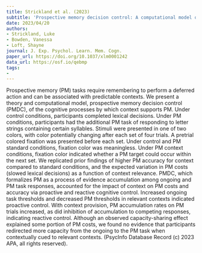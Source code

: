 ```yaml
---
title: Strickland et al. (2023)
subtitle: 'Prospective memory decision control: A computational model of context effects on prospective memory'
date: 2023/04/20
authors:
- Strickland, Luke
- Bowden, Vanessa
- Loft, Shayne
journal: J. Exp. Psychol. Learn. Mem. Cogn.
paper_url: https://doi.org/10.1037/xlm0001242
data_url: https://osf.io/qebmp
tags:
- 
---
```


Prospective memory (PM) tasks require remembering to perform a deferred action and can be associated with predictable contexts. We present a theory and computational model, prospective memory decision control (PMDC), of the cognitive processes by which context supports PM. Under control conditions, participants completed lexical decisions. Under PM conditions, participants had the additional PM task of responding to letter strings containing certain syllables. Stimuli were presented in one of two colors, with color potentially changing after each set of four trials. A pretrial colored fixation was presented before each set. Under control and PM standard conditions, fixation color was meaningless. Under PM context conditions, fixation color indicated whether a PM target could occur within the next set. We replicated prior findings of higher PM accuracy for context compared to standard conditions, and the expected variation in PM costs (slowed lexical decisions) as a function of context relevance. PMDC, which formalizes PM as a process of evidence accumulation among ongoing and PM task responses, accounted for the impact of context on PM costs and accuracy via proactive and reactive cognitive control. Increased ongoing task thresholds and decreased PM thresholds in relevant contexts indicated proactive control. With context provision, PM accumulation rates on PM trials increased, as did inhibition of accumulation to competing responses, indicating reactive control. Although an observed capacity-sharing effect explained some portion of PM costs, we found no evidence that participants redirected more capacity from the ongoing to the PM task when contextually cued to relevant contexts. (PsycInfo Database Record (c) 2023 APA, all rights reserved).
